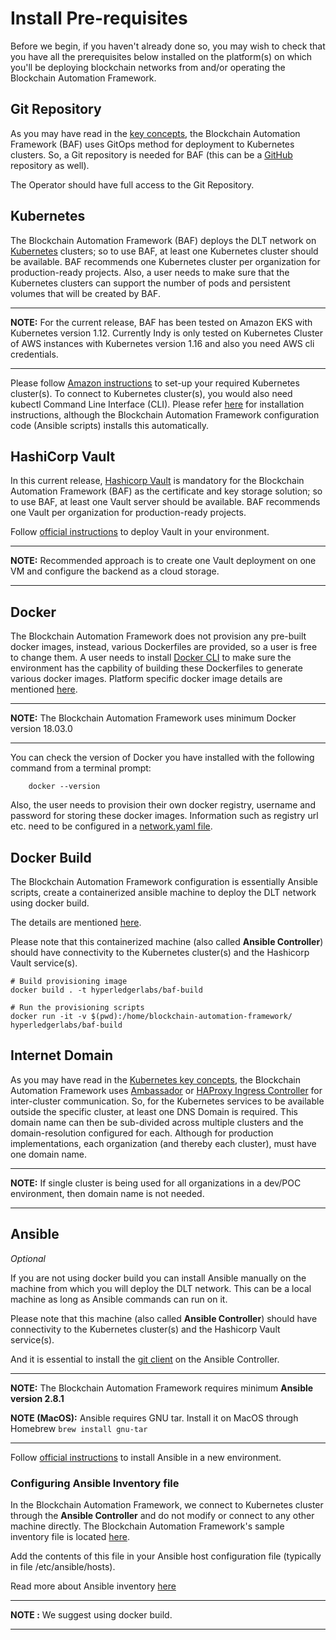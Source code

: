 Install Pre-requisites
=====================

Before we begin, if you haven't already done so, you may wish to check that
you have all the prerequisites below installed on the platform(s)
on which you'll be deploying blockchain networks from and/or operating
the Blockchain Automation Framework.

## Git Repository
As you may have read in the [key concepts](keyconcepts), the Blockchain Automation Framework (BAF) uses GitOps method for deployment to Kubernetes clusters. So, a Git repository is needed for BAF (this can be a [GitHub](https://github.com/) repository as well).

The Operator should have full access to the Git Repository. 

## Kubernetes
The Blockchain Automation Framework (BAF) deploys the DLT network on [Kubernetes](https://kubernetes.io/) clusters; so to use BAF, at least one Kubernetes cluster should be available.
BAF recommends one Kubernetes cluster per organization for production-ready projects. 
Also, a user needs to make sure that the Kubernetes clusters can support the number of pods and persistent volumes that will be created by BAF.

---
**NOTE:** For the current release, BAF has been tested on Amazon EKS with Kubernetes version 1.12. Currently Indy is only tested on Kubernetes Cluster of AWS instances with Kubernetes version 1.16 and also you need AWS cli credentials.

---

Please follow [Amazon instructions](https://aws.amazon.com/eks/getting-started/) to set-up your required Kubernetes cluster(s).
To connect to Kubernetes cluster(s), you would also need kubectl Command Line Interface (CLI). Please refer [here](https://kubernetes.io/docs/tasks/tools/install-kubectl/) for installation instructions, although the Blockchain Automation Framework configuration code (Ansible scripts) installs this automatically.

## HashiCorp Vault
In this current release, [Hashicorp Vault](https://www.vaultproject.io/) is mandatory for the Blockchain Automation Framework (BAF) as the certificate and key storage solution; so to use BAF, at least one Vault server should be available. BAF recommends one Vault per organization for production-ready projects. 

Follow [official instructions](https://www.vaultproject.io/docs/install/) to deploy Vault in your environment. 

---
**NOTE:** Recommended approach is to create one Vault deployment on one VM and configure the backend as a cloud storage.

---

## Docker

The Blockchain Automation Framework does not provision any pre-built docker images, instead, various Dockerfiles are provided, so a user is free to change them. A user needs to install [Docker CLI](https://docs.docker.com/install/) to make sure the environment has the capbility of building these Dockerfiles to generate various docker images. Platform specific docker image details are mentioned [here](./operations/configure_prerequisites.md).

---
**NOTE:** The Blockchain Automation Framework uses minimum Docker version 18.03.0

---

You can check the version of Docker you have installed with the following
command from a terminal prompt:
```
    docker --version
```

Also, the user needs to provision their own docker registry, username and password for storing these docker images. Information such as registry url etc. need to be configured in a [network.yaml file](./operations/fabric_networkyaml.md).

## Docker Build

The Blockchain Automation Framework configuration is essentially Ansible scripts, create a containerized ansible machine to deploy the DLT network using docker build.  

The details are mentioned [here](./developer/docker-build.md).

Please note that this containerized machine (also called **Ansible Controller**) should have connectivity to the Kubernetes cluster(s) and the Hashicorp Vault service(s).
```
# Build provisioning image
docker build . -t hyperledgerlabs/baf-build

# Run the provisioning scripts
docker run -it -v $(pwd):/home/blockchain-automation-framework/ hyperledgerlabs/baf-build
```

## Internet Domain
As you may have read in the [Kubernetes key concepts](keyConcepts/kubernetes), the Blockchain Automation Framework uses [Ambassador](https://www.getambassador.io/about/why-ambassador/) or [HAProxy Ingress Controller](https://www.haproxy.com/documentation/hapee/1-9r1/traffic-management/kubernetes-ingress-controller/) for inter-cluster communication. So, for the Kubernetes services to be available outside the specific cluster, at least one DNS Domain is required. This domain name can then be sub-divided across multiple clusters and the domain-resolution configured for each.
Although for production implementations, each organization (and thereby each cluster), must have one domain name.

---
**NOTE:** If single cluster is being used for all organizations in a dev/POC environment, then domain name is not needed.

---

## Ansible

*Optional*   

If you are not using docker build you can install Ansible manually on the machine from which you will deploy the DLT network. This can be a local machine as long as Ansible commands can run on it.

Please note that this machine (also called **Ansible Controller**) should have connectivity to the Kubernetes cluster(s) and the Hashicorp Vault service(s).  

And it is essential to install the [git client](https://git-scm.com/download) on the Ansible Controller.  

---
**NOTE:** The Blockchain Automation Framework requires minimum **Ansible version 2.8.1**

**NOTE (MacOS):** Ansible requires GNU tar. Install it on MacOS through Homebrew `brew install gnu-tar`

---
Follow [official instructions](https://docs.ansible.com/ansible/latest/installation_guide/intro_installation.html) to install Ansible in a new environment.

### Configuring Ansible Inventory file

In the Blockchain Automation Framework, we connect to Kubernetes cluster through the **Ansible Controller** and do not modify or connect to any other machine directly. The Blockchain Automation Framework's sample inventory file is located [here](https://github.com/hyperledger-labs/blockchain-automation-framework/tree/master/platforms/shared/inventory/ansible_provisoners). 

Add the contents of this file in your Ansible host configuration file (typically in file /etc/ansible/hosts).

Read more about Ansible inventory [here](https://docs.ansible.com/ansible/latest/user_guide/intro_inventory.html)

---
**NOTE :** We suggest using docker build. 

---